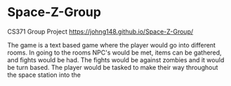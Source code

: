 # Space-Z-Group
CS371 Group Project
https://johng148.github.io/Space-Z-Group/

The game is a text based game where the player would go into different rooms. In going to the rooms NPC's would be met, items can be gathered, and fights would be had. The fights would be against zombies and it would be turn based. The player would be tasked to make their way throughout the space station into the 